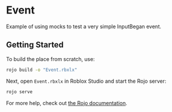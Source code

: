 # Event

Example of using mocks to test a very simple InputBegan event.

## Getting Started

To build the place from scratch, use:

```bash
rojo build -o "Event.rbxlx"
```

Next, open `Event.rbxlx` in Roblox Studio and start the Rojo server:

```bash
rojo serve
```

For more help, check out [the Rojo documentation](https://rojo.space/docs).
